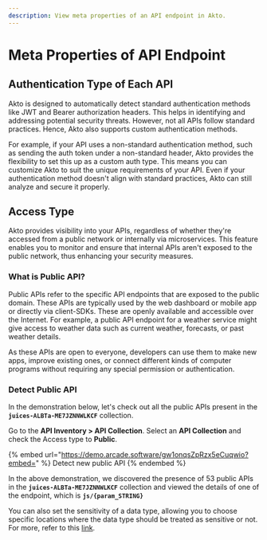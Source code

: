 ```yaml
---
description: View meta properties of an API endpoint in Akto.
---
```


# Meta Properties of API Endpoint

## Authentication Type of Each API

Akto is designed to automatically detect standard authentication methods like JWT and Bearer authorization headers. This helps in identifying and addressing potential security threats. However, not all APIs follow standard practices. Hence, Akto also supports custom authentication methods.

For example, if your API uses a non-standard authentication method, such as sending the auth token under a non-standard header, Akto provides the flexibility to set this up as a custom auth type. This means you can customize Akto to suit the unique requirements of your API. Even if your authentication method doesn't align with standard practices, Akto can still analyze and secure it properly.&#x20;

## Access Type

Akto provides visibility into your APIs, regardless of whether they're accessed from a public network or internally via microservices. This feature enables you to monitor and ensure that internal APIs aren't exposed to the public network, thus enhancing your security measures.

### What is Public API?

Public APIs refer to the specific API endpoints that are exposed to the public domain. These APIs are typically used by the web dashboard or mobile app or directly via client-SDKs.  These are openly available and accessible over the Internet. For example, a public API endpoint for a weather service might give access to weather data such as current weather, forecasts, or past weather details.

As these APIs are open to everyone, developers can use them to make new apps, improve existing ones, or connect different kinds of computer programs without requiring any special permission or authentication.

### Detect Public API

In the demonstration below, let's check out all the public APIs present in the **`juices-ALBTa-ME7JZNNWLKCF`** collection.

Go to the **API Inventory > API Collection**. Select an **API Collection** and check the Access type to **Public**.

{% embed url="https://demo.arcade.software/gw1onqsZpRzx5eCuqwio?embed=" %}
Detect new public API
{% endembed %}

In the above demonstration, we discovered the presence of 53 public APIs in the **`juices-ALBTa-ME7JZNNWLKCF`** collection and viewed the details of one of the endpoint, which is **`js/{param_STRING}`**

You can also set the sensitivity of a data type, allowing you to choose specific locations where the data type should be treated as sensitive or not. For more, refer to this [link](https://docs.akto.io/api-inventory/how-to/set-sensitivity-of-a-data-type).

